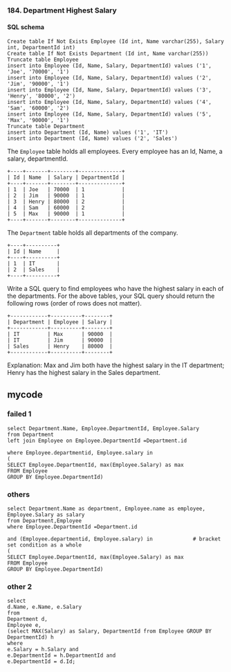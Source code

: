 ### 184. Department Highest Salary

#### SQL schema
```mysql
Create table If Not Exists Employee (Id int, Name varchar(255), Salary int, DepartmentId int)
Create table If Not Exists Department (Id int, Name varchar(255))
Truncate table Employee
insert into Employee (Id, Name, Salary, DepartmentId) values ('1', 'Joe', '70000', '1')
insert into Employee (Id, Name, Salary, DepartmentId) values ('2', 'Jim', '90000', '1')
insert into Employee (Id, Name, Salary, DepartmentId) values ('3', 'Henry', '80000', '2')
insert into Employee (Id, Name, Salary, DepartmentId) values ('4', 'Sam', '60000', '2')
insert into Employee (Id, Name, Salary, DepartmentId) values ('5', 'Max', '90000', '1')
Truncate table Department
insert into Department (Id, Name) values ('1', 'IT')
insert into Department (Id, Name) values ('2', 'Sales')
```

The `Employee` table holds all employees. Every employee has an Id, Name, a salary, departmentId.
```
+----+-------+--------+--------------+
| Id | Name  | Salary | DepartmentId |
+----+-------+--------+--------------+
| 1  | Joe   | 70000  | 1            |
| 2  | Jim   | 90000  | 1            |
| 3  | Henry | 80000  | 2            |
| 4  | Sam   | 60000  | 2            |
| 5  | Max   | 90000  | 1            |
+----+-------+--------+--------------+
```
The `Department` table holds all departments of the company.
```
+----+----------+
| Id | Name     |
+----+----------+
| 1  | IT       |
| 2  | Sales    |
+----+----------+
```
Write a SQL query to find employees who have the highest salary in each of the departments. For the above tables, your SQL query should return the following rows (order of rows does not matter).
```
+------------+----------+--------+
| Department | Employee | Salary |
+------------+----------+--------+
| IT         | Max      | 90000  |
| IT         | Jim      | 90000  |
| Sales      | Henry    | 80000  |
+------------+----------+--------+
```
Explanation:
Max and Jim both have the highest salary in the IT department; Henry has the highest salary in the Sales department.

## mycode
### failed 1
```mysql
select Department.Name, Employee.DepartmentId, Employee.Salary
from Department
left join Employee on Employee.DepartmentId =Department.id

where Employee.departmentid, Employee.salary in
(
SELECT Employee.DepartmentId, max(Employee.Salary) as max
FROM Employee
GROUP BY Employee.DepartmentId)
```

### others
```mysql
select Department.Name as department, Employee.name as employee, Employee.Salary as salary
from Department,Employee
where Employee.DepartmentId =Department.id

and (Employee.departmentid, Employee.salary) in             # bracket set condition as a whole
(
SELECT Employee.DepartmentId, max(Employee.Salary) as max
FROM Employee
GROUP BY Employee.DepartmentId)
```

### other 2
```mysql
select
d.Name, e.Name, e.Salary
from
Department d,
Employee e,
(select MAX(Salary) as Salary, DepartmentId from Employee GROUP BY DepartmentId) h
where
e.Salary = h.Salary and
e.DepartmentId = h.DepartmentId and
e.DepartmentId = d.Id;
```
